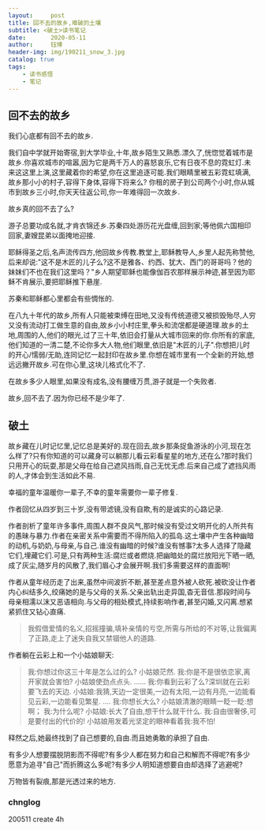 ```yaml
---
layout:     post
title: 回不去的故乡,难破的土壤
subtitle: <破土>读书笔记
date:       2020-05-11
author:     钰博
header-img: img/190211_snow_3.jpg
catalog: true
tags:
    - 读书感悟
    - 笔记
---
```


## 回不去的故乡

我们心底都有回不去的故乡.

我们自中学就开始寄宿,到大学毕业,十年,故乡陌生又熟悉.漂久了,恍惚觉着城市是故乡.你喜欢城市的喧嚣,因为它是两千万人的喜怒哀乐,它有日夜不息的霓虹灯.未来这这里上演,这里藏着你的希望,你在这里追逐可能.我们眼睛里被五彩霓虹填满,故乡那小小的村子,容得下身体,容得下将来么?
你租的房子到公司两个小时,你从城市到故乡三小时,你天天往返公司,你一年难得回一次故乡.

故乡真的回不去了么?

游子总要功成名就,才肯衣锦还乡.苏秦四处游历花光盘缠,回到家;等他佩六国相印回家,妻嫂昆弟以面掩地迎接.

耶稣得圣之后,名声流传四方,他回故乡传教.教堂上,耶稣教导人,乡里人起先称赞他,后来却说:"这不是木匠的儿子么?这不是雅各、约西、犹大、西门的哥哥吗？他的妹妹们不也在我们这里吗？"乡人期望耶稣也能像伽百农那样展示神迹,甚至因为耶稣不肯展示,要把耶稣推下悬崖.

苏秦和耶稣都心里都会有些惆怅的.

在八九十年代的故乡,所有人只能被束缚在田地,又没有传统道德又被损毁殆尽,人穷又没有流动打工做生意的自由,故乡小小村庄里,拳头和流氓都是硬道理.故乡的土地,周围的人,他们的眼光,过了三十年,依旧会打量从大城市回来的你.你所有的家底,他们知道的一清二楚,不论你多大人物,他们眼里,依旧是"木匠的儿子".你想把儿时的开心/懦弱/无助,连同记忆一起封印在故乡里.你想在城市里有一个全新的开始,想远远撇开故乡.可在你心里,这块儿格式化不了.

在故乡多少人眼里,如果没有成名,没有腰缠万贯,游子就是一个失败者.

故乡,回不去了.因为你已经不是少年了.


## 破土

故乡藏在儿时记忆里,记忆总是美好的.现在回去,故乡那条捉鱼游泳的小河,现在怎么样了?只有你知道的可以藏身可以躺那儿看云彩看星星的地方,还在么?那时我们只用开心的玩耍,那是父母在给自己遮风挡雨,自己无忧无虑.后来自己成了遮挡风雨的人,才体会到生活如此不易.

幸福的童年温暖你一辈子,不幸的童年需要你一辈子修复.

作者回忆从四岁到三十岁,没有带滤镜,没有自欺,有的是诚实的心路记录.

作者剖析了童年许多事件,周围人群不良风气,那时候没有受过文明开化的人所共有的愚昧与暴力.作者在亲密关系中需要而不得所陷入的孤岛.这土壤中产生各种幽暗的动机,与奶奶,与母亲,与自己.谁没有幽暗的时候?谁没有憾事?太多人选择了隐藏它们,埋藏它们.可是,只有两种生活:腐烂或者燃烧.把幽暗处的腐烂放阳光下晒一晒,成了灰尘,随岁月的风散了,我们眉心才会展开啊.我们多需要这样的直面啊!

作者从童年经历走了出来,虽然中间波折不断,甚至差点意外被人砍死.被砍没让作者内心纠结多久,绞痛她的是与父母的关系.父亲出轨出走异国,杳无音信.那段时间与母亲相濡以沫又恶语相向.与父母的相处模式,持续影响作者,甚至闪婚,又闪离.想紧紧抓住又钻心直痛.

> 我假借爱情的名义,招摇撞骗,填补亲情的亏空,所需与所给的不对等,让我偏离了正路,走上了迷失自我又禁锢他人的道路.

作者躺在云彩上和一个小姑娘聊天:


> 我:你想过你这三十年是怎么过的么?
> 小姑娘茫然.
> 我:你是不是很依恋家,离开家就会害怕?
> 小姑娘使劲点点头.
> ......
> 我:你看到云彩了么?深圳就在云彩要飞去的天边.
> 小姑娘:我猜,天边一定很美,一边有太阳,一边有月亮,一边能看见云彩,一边能看见繁星.
> ....
> 我:你想长大么?
> 小姑娘清澈的眼睛一眨一眨:想啊；
> 我:为什么呢?
> 小姑娘:长大了自由,想干什么就干什么.
> 我:自由很奢侈,可是要付出的代价的!
> 小姑娘用发着光坚定的眼神看着我:我不怕!

释然之后,她最终找到了自己想要的,自由.而且她勇敢的承担了自由.

有多少人想要摆脱阴影而不得呢?有多少人都在努力和自己和解而不得呢?有多少愿意为追寻"自己"而折腾这么多呢?有多少人明知道想要自由却选择了逃避呢?

万物皆有裂痕,那是光透过来的地方.



### chnglog
200511 create 4h
 
